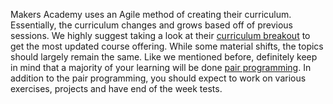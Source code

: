 Makers Academy uses an Agile method of creating their curriculum. Essentially, the curriculum changes and grows based off of previous sessions. We highly suggest taking a look at their <a rel="nofollow" target="_blank" href="http://www.makersacademy.com/info/curriculum">curriculum
breakout</a> to get the most updated course offering. While some material shifts, the topics should largely remain the same. Like we mentioned before, definitely keep in mind that a majority of your learning will be done <a rel="nofollow" target="_blank" href="http://en.wikipedia.org/wiki/Pair_programming">pair programming</a>. In addition to the pair programming, you should expect to work on various exercises, projects and have end of the week tests.
